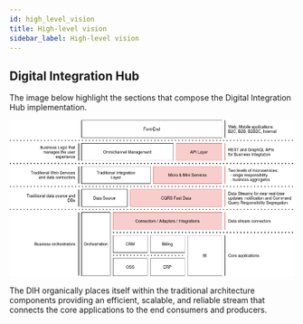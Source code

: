 ```yaml
---
id: high_level_vision
title: High-level vision
sidebar_label: High-level vision
---
```


## Digital Integration Hub

The image below highlight the sections that compose the Digital Integration Hub implementation.

![Reference with DIH](img/reference_with_dih.png)

The DIH organically places itself within the traditional architecture components providing an efficient, scalable, and
reliable stream that connects the core applications to the end consumers and producers.
